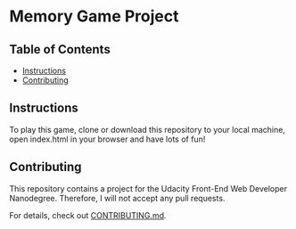 # Memory Game Project

## Table of Contents

* [Instructions](#instructions)
* [Contributing](#contributing)

## Instructions

To play this game, clone or download this repository to your local machine, open index.html in your browser and have lots of fun!

## Contributing

This repository contains a project for the Udacity Front-End Web Developer Nanodegree.
Therefore, I will not accept any pull requests.

For details, check out [CONTRIBUTING.md](CONTRIBUTING.md).
